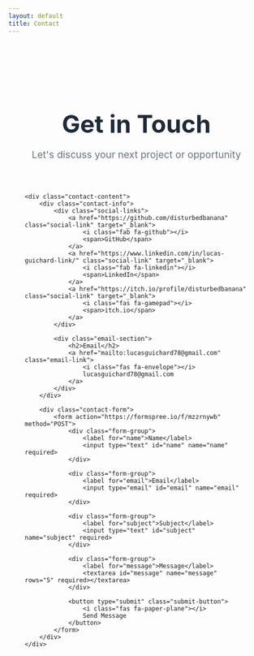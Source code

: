 ```yaml
---
layout: default
title: Contact
---
```


<div class="contact-container">
    <div class="contact-header">
        <h1>Get in Touch</h1>
        <p class="subtitle">Let's discuss your next project or opportunity</p>
    </div>

    <div class="contact-content">
        <div class="contact-info">
            <div class="social-links">
                <a href="https://github.com/disturbedbanana" class="social-link" target="_blank">
                    <i class="fab fa-github"></i>
                    <span>GitHub</span>
                </a>
                <a href="https://www.linkedin.com/in/lucas-guichard-link/" class="social-link" target="_blank">
                    <i class="fab fa-linkedin"></i>
                    <span>LinkedIn</span>
                </a>
                <a href="https://itch.io/profile/disturbedbanana" class="social-link" target="_blank">
                    <i class="fas fa-gamepad"></i>
                    <span>itch.io</span>
                </a>
            </div>

            <div class="email-section">
                <h2>Email</h2>
                <a href="mailto:lucasguichard78@gmail.com" class="email-link">
                    <i class="fas fa-envelope"></i>
                    lucasguichard78@gmail.com
                </a>
            </div>
        </div>

        <div class="contact-form">
            <form action="https://formspree.io/f/mzzrnywb" method="POST">
                <div class="form-group">
                    <label for="name">Name</label>
                    <input type="text" id="name" name="name" required>
                </div>
                
                <div class="form-group">
                    <label for="email">Email</label>
                    <input type="email" id="email" name="email" required>
                </div>
                
                <div class="form-group">
                    <label for="subject">Subject</label>
                    <input type="text" id="subject" name="subject" required>
                </div>
                
                <div class="form-group">
                    <label for="message">Message</label>
                    <textarea id="message" name="message" rows="5" required></textarea>
                </div>
                
                <button type="submit" class="submit-button">
                    <i class="fas fa-paper-plane"></i>
                    Send Message
                </button>
            </form>
        </div>
    </div>
</div>

<style>
    .contact-container {
        max-width: 1200px;
        margin: 0 auto;
        padding: 4rem 2rem;
    }

    .contact-header {
        text-align: center;
        margin-bottom: 4rem;
    }

    .contact-header h1 {
        font-size: 3rem;
        color: #1f2937;
        margin-bottom: 1rem;
    }

    .subtitle {
        font-size: 1.2rem;
        color: #6b7280;
    }

    .contact-content {
        display: grid;
        grid-template-columns: 1fr 1fr;
        gap: 4rem;
    }

    .contact-info {
        display: flex;
        flex-direction: column;
        gap: 3rem;
    }

    .social-links {
        display: grid;
        grid-template-columns: repeat(2, 1fr);
        gap: 1rem;
    }

    .social-link {
        display: flex;
        align-items: center;
        gap: 0.75rem;
        padding: 1rem;
        background: white;
        border-radius: 0.5rem;
        text-decoration: none;
        color: #1f2937;
        font-weight: 500;
        transition: transform 0.2s, box-shadow 0.2s;
        box-shadow: 0 2px 4px rgba(0, 0, 0, 0.1);
    }

    .social-link:hover {
        transform: translateY(-2px);
        box-shadow: 0 4px 6px rgba(0, 0, 0, 0.1);
    }

    .social-link i {
        font-size: 1.5rem;
        color: #6366f1;
    }

    .email-section h2 {
        margin-bottom: 1rem;
        color: #1f2937;
    }

    .email-link {
        display: flex;
        align-items: center;
        gap: 0.75rem;
        color: #6366f1;
        text-decoration: none;
        font-weight: 500;
        transition: color 0.2s;
    }

    .email-link:hover {
        color: #4f46e5;
    }

    .contact-form {
        background: white;
        padding: 2rem;
        border-radius: 1rem;
        box-shadow: 0 4px 6px rgba(0, 0, 0, 0.1);
    }

    .form-group {
        margin-bottom: 1.5rem;
    }

    .form-group label {
        display: block;
        margin-bottom: 0.5rem;
        color: #4b5563;
        font-weight: 500;
    }

    .form-group input,
    .form-group textarea {
        width: 100%;
        padding: 0.75rem;
        border: 1px solid #e5e7eb;
        border-radius: 0.5rem;
        font-size: 1rem;
        transition: border-color 0.2s;
    }

    .form-group input:focus,
    .form-group textarea:focus {
        outline: none;
        border-color: #6366f1;
    }

    .submit-button {
        display: flex;
        align-items: center;
        justify-content: center;
        gap: 0.5rem;
        width: 100%;
        padding: 1rem;
        background: #6366f1;
        color: white;
        border: none;
        border-radius: 0.5rem;
        font-size: 1rem;
        font-weight: 600;
        cursor: pointer;
        transition: background-color 0.2s, transform 0.2s;
    }

    .submit-button:hover {
        background: #4f46e5;
        transform: translateY(-2px);
    }

    @media (max-width: 768px) {
        .contact-content {
            grid-template-columns: 1fr;
            gap: 2rem;
        }

        .contact-header h1 {
            font-size: 2.5rem;
        }

        .social-links {
            grid-template-columns: 1fr;
        }
    }
</style> 